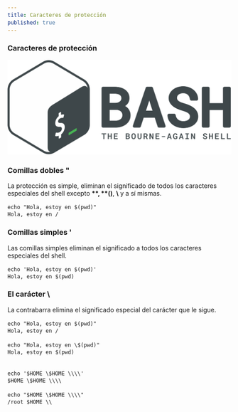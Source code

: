 ```yaml
---
title: Caracteres de protección
published: true
---
```


### [](#header-1)Caracteres de protección


![](https://raw.githubusercontent.com/LLamasDev/hacker-blog/master/assets/bash-logo.png)




### [](#header-3)Comillas dobles "

La protección es simple, eliminan el significado de todos los caracteres especiales del shell excepto **$**, **$()**, **\\** y a sí mismas.
```
echo "Hola, estoy en $(pwd)"
Hola, estoy en /
```




### [](#header-3)Comillas simples '

Las comillas simples eliminan el significado a todos los caracteres especiales del shell.
```
echo 'Hola, estoy en $(pwd)'
Hola, estoy en $(pwd)
```




### [](#header-3)El carácter \

La contrabarra elimina el significado especial del carácter que le sigue.
```
echo "Hola, estoy en $(pwd)"
Hola, estoy en /

echo "Hola, estoy en \$(pwd)"
Hola, estoy en $(pwd)


echo '$HOME \$HOME \\\\'
$HOME \$HOME \\\\

echo "$HOME \$HOME \\\\"
/root $HOME \\
```
